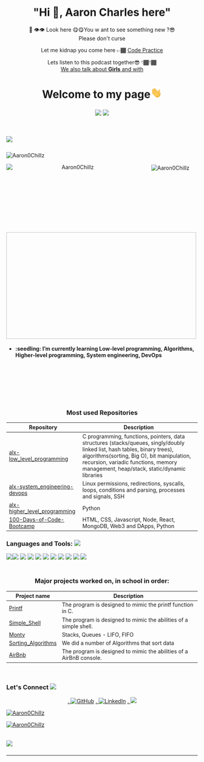 <h1 align='center'>"Hi 👋, Aaron Charles here"</h1>
<p align="center">🚀 👁👁 Look here 😋😋You w ant to see something new ?😎 <br> Please don't curse</p>
<p align="center"> Let me kidnap you come here 👉🏾 <a href="https://Aaron0Chillz.github.io/CV" target='./_blank'>Code Practice</a></p>
<p align="center">Lets listen to this podcast together😎 👇🏾👇🏾 <a href="https://spotifyanchor-web.app.link/e/cA9XxRgPbBb"  target='./_blank'> <br> We also talk about <b>Girls</b> and with</a></p>


<h1 align="center"> Welcome to my page<img src="https://raw.githubusercontent.com/ABSphreak/ABSphreak/master/gifs/Hi.gif" width="30px"> </h1>
<h3 align="center"><a href="mailto:aceaaroncharles001@gmail.com"><img src="https://img.shields.io/badge/EMAIL-red?style=for-the-badge"></a>
<a href='./_blank'><img src="https://img.shields.io/badge/RESUME-blue?style=for-the-badge"></a>
<h1 align="left"><img src="https://readme-typing-svg.herokuapp.com?color=87CEFA&lines=Welcome+To+My+Github!;Hope+you+Enjoy+:)."> </h1><p align="left"> <img src="https://komarev.com/ghpvc/?username=AaronoChillz&label=Profile%20views&color=0e75b6&style=flat" alt="Aaron0Chillz" /> </p>

	
<p align="center"> <img align="left" src="https://github-readme-stats.vercel.app/api/top-langs?username=Aaron0Chillz&show_icons=true&locale=en&layout=compact&theme=radical" alt="Aaron0Chillz" width=360 height=180/>
<img align="center" src="https://github-readme-stats.vercel.app/api?username=Aaron0Chillz&show_icons=true&theme=radical" alt="Aaron0Chillz" width=420 height=180/>
</p>

</br>
<h4> 
	<img align="https://64.media.tumblr.com/369a52fbd9de5230b8ac6986ef801a1e/tumblr_n1pyp1FIBF1ts0osto3_400.gifv" width="500" height="281" /> 
<ul align="left">
	<li> :seedling: I’m currently learning Low-level programming, Algorithms, Higher-level programming, System engineering, DevOps </li><br/><br/>
</ul>
</h4>

<br>

<h3 align="center"> </h3>


<br/>

<h3 align="center">Most used Repositories</h3>

| Repository | Description |
| --- | --- |
| [ alx-low_level_programming](https://github.com/Aaron0Chillz/Alx-low_level_programming) | C programming, functions, pointers, data structures (stacks/queues, singly/doubly linked list, hash tables, binary trees), algorithms(sorting, Big O), bit manipulation, recursion, variadic functions, memory management, heap/stack, static/dynamic libraries |
| [ alx-system_engineering-devops](https://github.com/Aaron0Chillz/Alx-system_engineering-devops) | Linux permissions, redirections, syscalls, loops, conditions and parsing, processes and signals, SSH |
| [ alx-higher_level_programming](https://github.com/Aaron0Chillz/alx-higher_level_programming) | Python|
| [ 100-Days-of-Code-Bootcamp](https://github.com/Aaron0Chillz/100-Days-of-Code-Bootcamp) | HTML, CSS, Javascript, Node, React, MongoDB, Web3 and DApps, Python|


<h3 align="left">Languages and Tools: <img src = "https://media2.giphy.com/media/QssGEmpkyEOhBCb7e1/giphy.gif?cid=ecf05e47a0n3gi1bfqntqmob8g9aid1oyj2wr3ds3mg700bl&rid=giphy.gif" width = 32px> </h3>


<img src="https://img.shields.io/badge/-C%20%20-659ad2?style=flat&logo=c%2B%2B&logoColor=ffffff"><img src="https://img.shields.io/badge/-Python-black?style=flat&logo=python"> 
<img src="https://img.shields.io/badge/-JavaScript-eed718?style=flat&logo=javascript&logoColor=ffffff">
<img src="https://img.shields.io/badge/-MySQL-ADD8E6?style=flat&logo=mysql">
<img src="http://img.shields.io/badge/-Git-F1502F?style=flat&logo=git&logoColor=FFFFFF">
<img src="http://img.shields.io/badge/-Github-000000?style=flat&logo=github&logoColor=FFFFFF">
<img src="http://img.shields.io/badge/-VS%20Code-007ACC?style=flat&logo=visual%20studio%20code&logoColor=white">
<img src="http://img.shields.io/badge/-DOCKER-black?style=flat&logo=DOCKER">
<img src="http://img.shields.io/badge/-FLASK-red?style=flat&logo=FLASK">
<img src="http://img.shields.io/badge/-VAGRANT-blue?style=flat&logo=VAGRANT">
<img src="http://img.shields.io/badge/-LINUX-black?style=flat&logo=LINUX">


<h3 align="center"><br>Major projects worked on, in school in order:</h3> 
  
| Project name | Description |
| --- | --- |
|[Printf](https://github.com/Aaron0Chillz/printf)| The program is designed to mimic the printf function in C.|
|[Simple_Shell](https://github.com/Aaron0Chillz/simple_shell)| The program is designed to mimic the abilities of a simple shell. |
|[Monty](https://github.com/Aaron0Chillz/monty) | Stacks, Queues - LIFO, FIFO |
|[Sorting_Algorithms](https://github.com/Aaron0Chilz/sorting_algorithms) | We did a number of Algorithms that sort data |
|[AirBnb](https://github.com/Aaron0Chillz/AirBnB_clone)| The program is designed to mimic the abilities of a AirBnB console. |
<br />


### Let's Connect <img src='https://raw.githubusercontent.com/ShahriarShafin/ShahriarShafin/main/Assets/handshake.gif' width="100px"> 
<p align="center">
	<a href="https://github.com/Aaron0Chillz">.   <img src="https://icons-for-free.com/iconfiles/png/512/code+collaboration+github+network+round+social+icon-1320086084536018107.png" alt="GitHub" width = 40px></a>
	<a href="https://www.linkedin.com/in//aaron-charles-497607170">. <img src="https://raw.githubusercontent.com/rahuldkjain/github-profile-readme-generator/master/src/images/icons/Social/linked-in-alt.svg" alt="LinkedIn" width = 40px></a>
	<a href="https://www.instagram.com/acenetworksllc/">.     <img src="https://raw.githubusercontent.com/rahuldkjain/github-profile-readme-generator/master/src/images/icons/Social/instagram.svg" width = 40px></a>
	<p align="left"> <a href="https://twitter.com/Aaron0Chillz" target="blank"><img src="https://img.shields.io/twitter/follow/Aaron0Chillz?logo=twitter&style=for-the-badge" alt="Aaron0Chillz" /></a> </p>
	<p align="left"> <a href="https://github.com/Aaron0Chilz/github-profile-trophy"><img src="https://github-profile-trophy.vercel.app/?username=Aaron0Chillz&theme=gruvbox" alt="Aaron0Chillz" /></a> </p>



	
	
<h2 align="left"><img src="https://readme-typing-svg.herokuapp.com?color=87CEFA&lines=Thank+you+for+stopping+by!;Have+a+nice+day."></h2>
</p>


---

<!--
